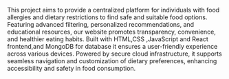 This project aims to provide a centralized platform for individuals with food allergies and dietary restrictions to find safe and suitable food options. 
Featuring advanced filtering, personalized recommendations, and educational resources, our website promotes transparency, convenience, and healthier eating habits. 
Built with HTML,CSS ,JavaScript and React frontend,and MongoDB for database it ensures a user-friendly experience across various devices. 
Powered by secure cloud infrastructure, it supports seamless navigation and customization of dietary preferences, enhancing accessibility and safety in food consumption.
